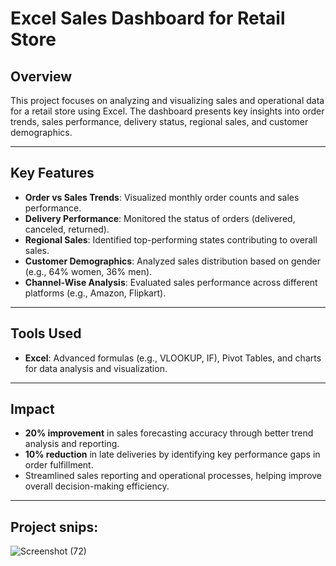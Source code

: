 # Excel Sales Dashboard for Retail Store

## Overview
This project focuses on analyzing and visualizing sales and operational data for a retail store using Excel. The dashboard presents key insights into order trends, sales performance, delivery status, regional sales, and customer demographics.

---

## Key Features
- **Order vs Sales Trends**: Visualized monthly order counts and sales performance.
- **Delivery Performance**: Monitored the status of orders (delivered, canceled, returned).
- **Regional Sales**: Identified top-performing states contributing to overall sales.
- **Customer Demographics**: Analyzed sales distribution based on gender (e.g., 64% women, 36% men).
- **Channel-Wise Analysis**: Evaluated sales performance across different platforms (e.g., Amazon, Flipkart).

---

## Tools Used
- **Excel**: Advanced formulas (e.g., VLOOKUP, IF), Pivot Tables, and charts for data analysis and visualization.

---

## Impact
- **20% improvement** in sales forecasting accuracy through better trend analysis and reporting.
- **10% reduction** in late deliveries by identifying key performance gaps in order fulfillment.
- Streamlined sales reporting and operational processes, helping improve overall decision-making efficiency.

---

## Project snips:

![Screenshot (72)](https://github.com/user-attachments/assets/9eec507e-a124-4763-a661-3a34bfcbe864)

